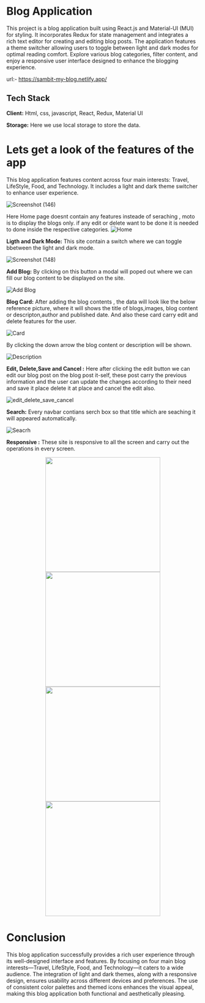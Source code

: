 
# Blog Application

This project is a blog application built using React.js and Material-UI (MUI) for styling. It incorporates Redux for state management and integrates a rich text editor for creating and editing blog posts. 
The application features a theme switcher allowing users to toggle between light and dark modes for optimal reading comfort. 
Explore various blog categories, filter content, and enjoy a responsive user interface designed to enhance the blogging experience. 

url:- https://sambit-my-blog.netlify.app/

## Tech Stack

**Client:** Html, css, javascript, React, Redux, Material UI

**Storage:** Here we use local storage to store the data.

# Lets get a look of the features of the app

This blog application features content across four main interests: Travel, LifeStyle, Food, and Technology. It includes a light and dark theme switcher to enhance user experience.

![Screenshot (146)](https://github.com/SambitBNaik/Vecros_Assignment_Sambit/assets/102984093/f87b204e-2d75-41c3-92c5-0351962e7815)

Here Home page doesnt contain any features insteade of seraching , moto is to display the blogs only. if any edit or delete want to be done it is needed to done inside the respective categories.
![Home](https://github.com/SambitBNaik/Vecros_Assignment_Sambit/assets/102984093/c696de94-aa68-42bd-a782-329b867b041c)


**Ligth and Dark Mode:** This site contain a switch where we can toggle bbetween the light and dark mode.

![Screenshot (148)](https://github.com/SambitBNaik/Vecros_Assignment_Sambit/assets/102984093/4df0a35e-36e4-4cc1-a37f-5fcc03cf7cad)


**Add Blog:** By clicking on this button a modal will poped out where we can fill our blog content to be displayed on the site.

![Add Blog](https://github.com/SambitBNaik/Vecros_Assignment_Sambit/assets/102984093/560b7be0-ae7a-4e76-acc4-4545367eb948)

**Blog Card:** After adding the blog contents , the data will look like the below reference picture, where it will shows the title of blogs,images, blog content or descripton,author and published date. And also these card carry edit and delete features for the user.

![Card](https://github.com/SambitBNaik/Vecros_Assignment_Sambit/assets/102984093/b3b520ed-b3e9-4070-a683-18b6a4a19fd9)

By clicking the down arrow the blog content or description will be shown.

![Description](https://github.com/SambitBNaik/Vecros_Assignment_Sambit/assets/102984093/8c21ffaa-2774-4170-b80e-56c9b4bc04a4)

**Edit, Delete,Save and Cancel :** Here after clicking the edit button we can edit our blog post on the blog post it-self, these post carry the previous information and the user can update the changes according to their need and save it place delete it at place and cancel the edit also.

![edit_delete_save_cancel](https://github.com/SambitBNaik/Vecros_Assignment_Sambit/assets/102984093/e22f1a3b-473f-4c6d-9047-ee2bf3fda03c)

**Search:** Every navbar contians serch box so that title which are seaching it will appeared automatically.

![Seacrh](https://github.com/SambitBNaik/Vecros_Assignment_Sambit/assets/102984093/48ba16b1-5744-4419-bb3f-6bfc0de65574)

**Responsive :** These site is responsive to all the screen and carry out the operations in every screen.

<p align="center">
  <img src="https://github.com/SambitBNaik/Vecros_Assignment_Sambit/assets/102984093/e63542b6-ed8b-43b5-bcd1-65235a5388af" width="300" />
  <img src="https://github.com/SambitBNaik/Vecros_Assignment_Sambit/assets/102984093/f06c2904-bb97-475d-9d1b-217bab0bfdeb" width="300" />
  <img src="https://github.com/SambitBNaik/Vecros_Assignment_Sambit/assets/102984093/6845e825-6197-44bf-9b39-1149ea431637" width="300" />
  <img src="https://github.com/SambitBNaik/Vecros_Assignment_Sambit/assets/102984093/0ff1c7fb-9f6d-46e8-96ed-d7fb81132293" width="300" />
</p>

# Conclusion
This blog application successfully provides a rich user experience through its well-designed interface and features. By focusing on four main blog interests—Travel, LifeStyle, Food, and Technology—it caters to a wide audience. The integration of light and dark themes, along with a responsive design, ensures usability across different devices and preferences. The use of consistent color palettes and themed icons enhances the visual appeal, making this blog application both functional and aesthetically pleasing.
